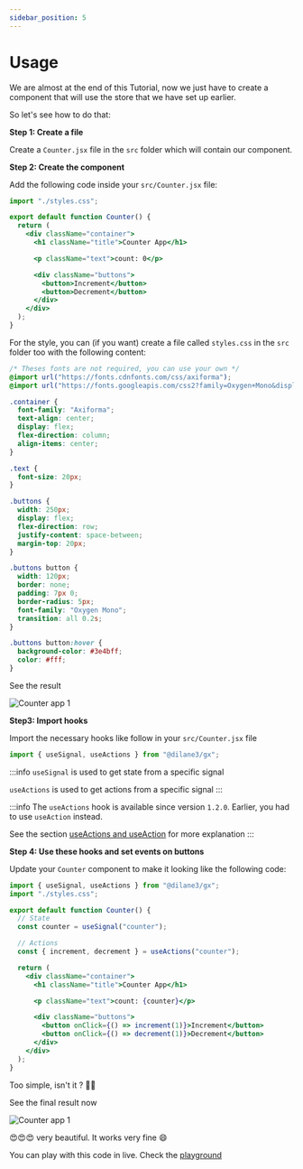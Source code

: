 ```yaml
---
sidebar_position: 5
---
```


# Usage

We are almost at the end of this Tutorial, now we just have to create a component that will use the store that we have set up earlier.

So let's see how to do that: 

**Step 1: Create a file**

Create a `Counter.jsx` file in the `src` folder which will contain our component.

**Step 2: Create the component**

Add the following code inside your `src/Counter.jsx` file:

```jsx title="src/Counter.jsx"
import "./styles.css";

export default function Counter() {
  return (
    <div className="container">
      <h1 className="title">Counter App</h1>

      <p className="text">count: 0</p>

      <div className="buttons">
        <button>Increment</button>
        <button>Decrement</button>
      </div>
    </div>
  );
}
```

For the style, you can (if you want) create a file called `styles.css` in the `src` folder too with the following content: 

```css title="src/styles.css"
/* Theses fonts are not required, you can use your own */
@import url("https://fonts.cdnfonts.com/css/axiforma");
@import url("https://fonts.googleapis.com/css2?family=Oxygen+Mono&display=swap");

.container {
  font-family: "Axiforma";
  text-align: center;
  display: flex;
  flex-direction: column;
  align-items: center;
}

.text {
  font-size: 20px;
}

.buttons {
  width: 250px;
  display: flex;
  flex-direction: row;
  justify-content: space-between;
  margin-top: 20px;
}

.buttons button {
  width: 120px;
  border: none;
  padding: 7px 0;
  border-radius: 5px;
  font-family: "Oxygen Mono";
  transition: all 0.2s;
}

.buttons button:hover {
  background-color: #3e4bff;
  color: #fff;
}
```

See the result

![Counter app 1](/docs/counter1.png)

**Step3: Import hooks**

Import the necessary hooks like follow in your `src/Counter.jsx` file

```jsx title="src/Counter.jsx"
import { useSignal, useActions } from "@dilane3/gx";
```

:::info
`useSignal` is used to get state from a specific signal

`useActions` is used to get actions from a specific signal
:::

:::info
The `useActions` hook is available since version `1.2.0`. Earlier, you had to use `useAction` instead.

See the section [useActions and useAction](/docs/guide/hooks/useAction.md) for more explanation
:::

**Step 4: Use these hooks and set events on buttons**

Update your `Counter` component to make it looking like the following code:

```jsx title="src/Counter.jsx" {6,9,15,18-19}
import { useSignal, useActions } from "@dilane3/gx";
import "./styles.css";

export default function Counter() {
  // State
  const counter = useSignal("counter");

  // Actions
  const { increment, decrement } = useActions("counter");

  return (
    <div className="container">
      <h1 className="title">Counter App</h1>

      <p className="text">count: {counter}</p>

      <div className="buttons">
        <button onClick={() => increment(1)}>Increment</button>
        <button onClick={() => decrement(1)}>Decrement</button>
      </div>
    </div>
  );
}
```

Too simple, isn't it ? 🤭🤭

See the final result now

![Counter app 1](/docs/counter-final.gif)

😍😍😍 very beautiful. It works very fine 😄

You can play with this code in live. Check the [playground](https://codesandbox.io/s/gx-playground-react-m608mx)